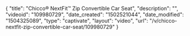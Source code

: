 {
    "title": "Chicco&reg; NextFit&trade; Zip Convertible Car Seat",
    "description": "",
    "videoid": "109980729",
    "date_created": "1502521044",
    "date_modified": "1504325089",
    "type": "captivate",
    "layout": "video",
    "url": "\/v\/chicco-nextfit-zip-convertible-car-seat\/109980729"
}